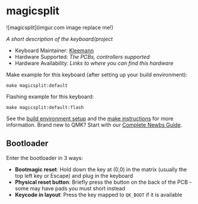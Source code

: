 # magicsplit

![magicsplit](imgur.com image replace me!)

*A short description of the keyboard/project*

* Keyboard Maintainer: [Kleemann](https://github.com/Kleemann)
* Hardware Supported: *The PCBs, controllers supported*
* Hardware Availability: *Links to where you can find this hardware*

Make example for this keyboard (after setting up your build environment):

    make magicsplit:default

Flashing example for this keyboard:

    make magicsplit:default:flash

See the [build environment setup](https://docs.qmk.fm/#/getting_started_build_tools) and the [make instructions](https://docs.qmk.fm/#/getting_started_make_guide) for more information. Brand new to QMK? Start with our [Complete Newbs Guide](https://docs.qmk.fm/#/newbs).

## Bootloader

Enter the bootloader in 3 ways:

* **Bootmagic reset**: Hold down the key at (0,0) in the matrix (usually the top left key or Escape) and plug in the keyboard
* **Physical reset button**: Briefly press the button on the back of the PCB - some may have pads you must short instead
* **Keycode in layout**: Press the key mapped to `QK_BOOT` if it is available
